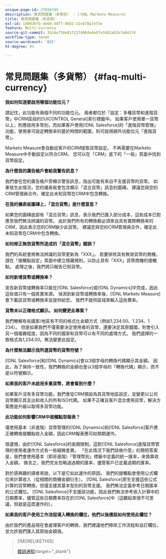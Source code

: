 ```yaml
---
unique-page-id: 27656745
description: 常見問題集（多幣別） - [!DNL Marketo Measure]
title: 常見問題集（多貨幣）
exl-id: 1d0936fb-4e66-4877-98d2-32c678a7ef3e
feature: Multi-Currency
source-git-commit: 3b14e758e81f237406da4e0fe1682a02b7a841fd
workflow-type: tm+mt
source-wordcount: '821'
ht-degree: 0%

---
```


# 常見問題集（多貨幣） {#faq-multi-currency}

**我如何知道要啟用哪個功能位元？**

請記住，此功能有兩個不同的功能位元。 兩者都位於「設定：多種貨幣和進階貨幣」中CRM區段的[!UICONTROL General]索引標籤中。 如果客戶使用單一貨幣以上，則應啟用多幣別，而如果客戶使用[!DNL Salesforce]的「進階貨幣管理」功能，使用者可設定轉換率的基於時間的範圍，則可啟用額外功能位元「進階貨幣」。

Marketo Measure會自動從客戶的CRM提取貨幣設定。 不再需要在Marketo Measure中手動設定以符合CRM。 您可以在「CRM」底下的「一般」頁面中找到貨幣設定。

**為什麼我的廣告帳戶會給我警告訊息？**

我們會在您的廣告帳戶旁顯示警告訊息，指出可能有來自不支援貨幣的貨幣。 如果發生此情況，您的儀表板會包含顯示「混合貨幣」訊息的圖磚。 建議您與您的CRM管理員合作，確定此未知貨幣在CRM中包含轉換。

**在我的儀表板圖磚上，「混合貨幣」是什麼意思？**

如果您的圖磚底部有「混合貨幣」訊息，表示我們已匯入部分成本，這些成本已對應至我們無法辨識的貨幣。 由於我們所有的轉換都必須來自具有實際轉換率的CRM，因此表示您的CRM缺少此貨幣。 建議您與您的CRM管理員合作，確定此未知貨幣在CRM中包含轉換。

**如何修正無效貨幣所造成的「混合貨幣」錯誤？**

我們的系統會將無法辨識的貨幣更新為「XXX」。 若要排除具有無效貨幣的商機，請在「接觸點設定」頁面中建立隱藏規則，以防止具有「XXX」貨幣商機的接觸點。 處理之後，我們將只報告已知貨幣。

**如何新增貨幣或轉換率？**

宣告新貨幣或轉換率只能在[!DNL Salesforce]或[!DNL Dynamics]中完成，因此這些值只有一個真實來源。 偵測到新貨幣或轉換率後，[!DNL Marketo Measure]會下載該貨幣或轉換率並提供給您。 我們不提供區域來輸入這些費率。

**貨幣未以正確格式顯示。 如何變更此專案？**

我們瞭解有些國家/地區有不同的格式化金額方式（例如1,234.00、1.234、1 234）。 但是如果我們不僅需要決定使用者的貨幣，還要決定其原籍國，則會引入另一個複雜程度，因為不同的國家和貨幣可以有不同的處理方式。 我們選擇的一致格式為1,234.00。無法變更此設定。

**為什麼無法顯示我所選貨幣的貨幣符號？**

[!DNL Salesforce]和[!DNL Dynamics]會以3個字母的轉換代碼顯示其金額。 因此，為了保持一致性，我們轉換的金額也會以3個字母的「轉換代碼」顯示，而不是以符號顯示。

**如果我的客戶未啟用多重貨幣，將會看到什麼？**

如果客戶沒有多貨幣功能，我們會從CRM預設為其貨幣地區設定，並變更以公司貨幣顯示其支出和收入的所有ISO代碼。 如果不正確且客戶混合使用貨幣，解決方案應是升級以取得多貨幣功能。

**此功能如何影響CRM中接觸點型報表？**

僅使用基本（非進階）貨幣管理的[!DNL Dynamics]和[!DNL Salesforce]客戶應正確轉換接觸點收入金額，因此CRM報表應可如預期運作。

很遺憾，由於[!DNL Salesforce]的長期限制，這對[!DNL Salesforce]進階貨幣管理的使用者運作方式有一些細微差異。 「在此情況下我們該做什麼」的簡短答案是，我們會使用基本（即非進階）「管理幣別」標籤中定義的統一匯率，來換算收入金額。 換言之，我們完全忽略過過期的匯率，儘管客戶已定義過期的匯率。

對於感興趣的讀者來說，以下是它如此運作的原因。 我們的接觸點會使用公式欄位來計算收入（從相關的商機金額衍生）。 [!DNL Salesforce]原生支援這些公式計算的貨幣轉換，但僅支援其基本型別的貨幣支援。 我們無法定義參考日期匯率的公式欄位。 [!DNL Salesforce]不支援該功能，因此我們無法參考收入計算中的日期費率，儘管這些日期費率存在於[!DNL Salesforce]中（這聽起來很不可思議，但就是這麼運作的）。

**如果我的客戶使用工作流程填入轉換的欄位，他們以後應該如何使用此欄位？**

由於我們的產品現在會處理客戶的轉換，我們建議他們移除工作流程和自訂欄位，並允許我們匯入其原始金額值。

>[!MORELIKETHIS]
>
>[錯誤通知](/help/configuration-and-setup/getting-started-with-marketo-measure/error-notifications.md){target="_blank"}
